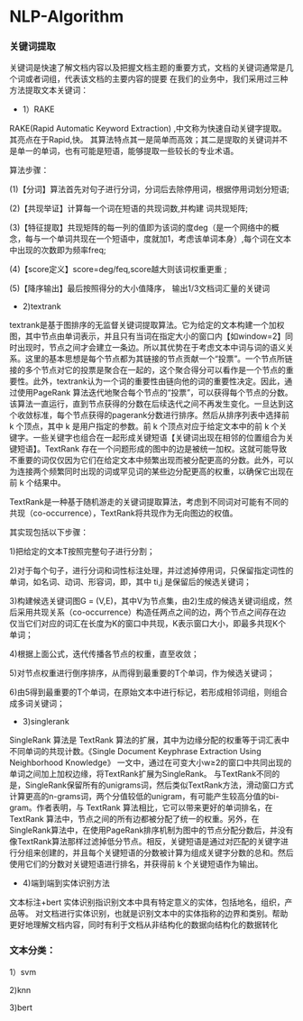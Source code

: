 # NLP-Algorithm
### 关键词提取

关键词是快速了解文档内容以及把握文档主题的重要方式，文档的关键词通常是几个词或者词组，代表该文档的主要内容的提要
在我们的业务中，我们采用过三种方法提取文本关键词：

- 1）RAKE

RAKE(Rapid Automatic Keyword Extraction) ,中文称为快速自动关键字提取。其亮点在于Rapid,快。
其算法特点其一是简单而高效；其二是提取的关键词并不是单一的单词，也有可能是短语，能够提取一些较长的专业术语。

算法步骤：

(1)【分词】算法首先对句子进行分词，分词后去除停用词，根据停用词划分短语; 

(2)【共现举证】计算每一个词在短语的共现词数,并构建 词共现矩阵; 

(3)【特征提取】共现矩阵的每一列的值即为该词的度deg（是一个网络中的概念，每与一个单词共现在一个短语中，度就加1，考虑该单词本身）,每个词在文本中出现的次数即为频率freq; 

(4)【score定义】score=deg/feq,score越大则该词权重更重 ;

(5)【降序输出】最后按照得分的大小值降序， 输出1/3文档词汇量的关键词



- 2)textrank

textrank是基于图排序的无监督关键词提取算法。它为给定的文本构建一个加权图，其中节点由单词表示，并且只有当词在指定大小的窗口内【如window=2】同时出现时，节点之间才会建立一条边。所以其优势在于考虑文本中词与词的语义关系。这里的基本思想是每个节点都为其链接的节点贡献一个“投票”。一个节点所链接的多个节点对它的投票是聚合在一起的，这个聚合得分可以看作是一个节点的重要性。此外，textrank认为一个词的重要性由链向他的词的重要性决定。因此，通过使用PageRank 算法迭代地聚合每个节点的“投票”，可以获得每个节点的分数。该算法一直运行，直到节点获得的分数在后续迭代之间不再发生变化。一旦达到这个收敛标准，每个节点获得的pagerank分数进行排序。然后从排序列表中选择前 k 个顶点，其中 k 是用户指定的参数。前 k 个顶点对应于给定文本中的前 k 个关键字。一些关键字也组合在一起形成关键短语【关键词出现在相邻的位置组合为关键短语】。TextRank 存在一个问题形成的图中的边是被统一加权。这就可能导致不重要的词仅仅因为它们在给定文本中频繁出现而被分配更高的分数。此外，可以为连接两个频繁同时出现的词或罕见词的某些边分配更高的权重，以确保它出现在前 k 个结果中。

TextRank是一种基于随机游走的关键词提取算法，考虑到不同词对可能有不同的共现（co-occurrence），TextRank将共现作为无向图边的权值。

其实现包括以下步骤：

1)把给定的文本T按照完整句子进行分割；

2)对于每个句子，进行分词和词性标注处理，并过滤掉停用词，只保留指定词性的单词，如名词、动词、形容词，即，其中 ti,j 是保留后的候选关键词；

3)构建候选关键词图G = (V,E)，其中V为节点集，由2)生成的候选关键词组成，然后采用共现关系（co-occurrence）构造任两点之间的边，两个节点之间存在边仅当它们对应的词汇在长度为K的窗口中共现，K表示窗口大小，即最多共现K个单词；

4)根据上面公式，迭代传播各节点的权重，直至收敛；

5)对节点权重进行倒序排序，从而得到最重要的T个单词，作为候选关键词；

6)由5得到最重要的T个单词，在原始文本中进行标记，若形成相邻词组，则组合成多词关键词；

- 3)singlerank

SingleRank 算法是 TextRank 算法的扩展，其中为边缘分配的权重等于词汇表中不同单词的共现计数。《Single Document Keyphrase Extraction Using Neighborhood Knowledge》 一文中，通过在可变大小w≥2的窗口中共同出现的单词之间加上加权边缘，将TextRank扩展为SingleRank。
与TextRank不同的是，SingleRank保留所有的unigrams词，然后类似TextRank方法，滑动窗口方式计算更高的n-grams词，两个分值较低的unigram，有可能产生较高分值的bi-gram。作者表明，与 TextRank 算法相比，它可以带来更好的单词排名，在 TextRank 算法中，节点之间的所有边都被分配了统一的权重。另外，在SingleRank算法中，在使用PageRank排序机制为图中的节点分配分数后，并没有像TextRank算法那样过滤掉低分节点。相反，关键短语是通过对匹配的关键字进行分组来创建的，并且每个关键短语的分数被计算为组成关键字分数的总和。然后使用它们的分数对关键短语进行排名，并获得前 k 个关键短语作为输出。

- 4)端到端到实体识别方法

文本标注+bert
实体识别指识别文本中具有特定意义的实体，包括地名，组织，产品等。
对文档进行实体识别，也就是识别文本中的实体指称的边界和类别。帮助更好地理解文档内容，同时有利于文档从非结构化的数据向结构化的数据转化

### 文本分类：
1）svm

2)knn

3)bert




